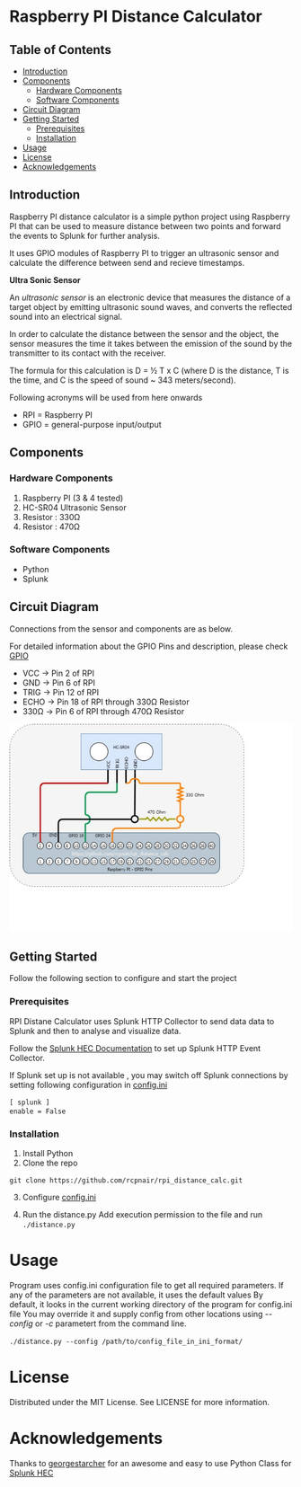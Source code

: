 # Raspberry PI Distance Calculator
## Table of Contents
* [Introduction](#introduction)
* [Components](#components)
  * [Hardware Components](#hardware-components)
  * [Software Components](#software-components)
* [Circuit Diagram](#circuit-diagram)
* [Getting Started](#getting-started)
  * [Prerequisites](#prerequisites)
  * [Installation](#installation)
* [Usage](#usage)
* [License](#license)
* [Acknowledgements](#acknowledgements)

## Introduction
Raspberry PI distance calculator is a simple python project using Raspberry PI that can be used to measure distance between two points and forward the events to Splunk for further analysis. 
<p>
It uses GPIO modules of Raspberry PI to trigger an ultrasonic sensor and calculate the difference between send and recieve timestamps.
 </p>
<p>

**Ultra Sonic Sensor**

<p>
 
An *ultrasonic sensor* is an electronic device that measures the distance of a target object by emitting ultrasonic sound waves, and converts the reflected sound into an electrical signal.

In order to calculate the distance between the sensor and the object, the sensor measures the time it takes between the emission of the sound by the transmitter to its contact with the receiver. 
</p>
<p>
 The formula for this calculation is D = ½ T x C (where D is the distance, T is the time, and C is the speed of sound ~ 343 meters/second).
</p>
Following acronyms will be used from here onwards

* RPI = Raspberry PI
* GPIO = general-purpose input/output

## Components

### Hardware Components

1. Raspberry PI (3 & 4 tested)
2. HC-SR04 Ultrasonic Sensor
3. Resistor : 330Ω
4. Resistor : 470Ω 

### Software Components

* Python
* Splunk

## Circuit Diagram

Connections from the sensor and components are as below.

For detailed information about the GPIO Pins and description, please check [GPIO](https://www.raspberrypi.org/documentation/usage/gpio/)

* VCC -> Pin  2 of RPI
* GND -> Pin  6 of RPI 
* TRIG -> Pin 12 of RPI
* ECHO -> Pin 18 of RPI through 330Ω Resistor
* 330Ω -> Pin  6 of RPI through 470Ω Resistor


![rpi_distance_cal_circuit_diagram](https://github.com/rcpnair/rpi_distance_calc/blob/master/rpi_distance_cal_circuit_diagram.jpg)
## Getting Started

Follow the following section to configure and start the project

### Prerequisites

RPI Distane Calculator uses Splunk HTTP Collector to send data data to Splunk and then to analyse and visualize data. 

Follow the [Splunk HEC Documentation](https://docs.splunk.com/Documentation/Splunk/latest/Data/UsetheHTTPEventCollector) to set up Splunk HTTP Event Collector.

If Splunk set up is not available , you may switch off Splunk connections by setting following configuration in [config.ini](https://github.com/rcpnair/rpi_distance_calc/config.ini)

```
[ splunk ]
enable = False
```

### Installation

1. Install Python
2. Clone the repo
```
git clone https://github.com/rcpnair/rpi_distance_calc.git
```
3. Configure [config.ini](https://github.com/rcpnair/rpi_distance_calc/config.ini)

4. Run the distance.py
Add execution permission to the file and run
`./distance.py`

# Usage
Program uses config.ini configuration file to get all required parameters. If any of the parameters are not available, it uses the default values
By default, it looks in the current working directory of the program for config.ini file
You may override it and supply config from other locations using _--config_ or _-c_ parametert from the command line.

`./distance.py --config /path/to/config_file_in_ini_format/`

# License
Distributed under the MIT License. See LICENSE for more information.

# Acknowledgements
Thanks to [georgestarcher](https://github.com/georgestarcher) for an awesome and easy to use Python Class for [ Splunk HEC ](https://github.com/georgestarcher/Splunk-Class-httpevent)
